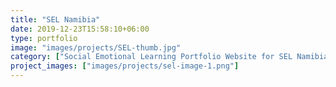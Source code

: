 ```yaml
---
title: "SEL Namibia"
date: 2019-12-23T15:58:10+06:00
type: portfolio
image: "images/projects/SEL-thumb.jpg"
category: ["Social Emotional Learning Portfolio Website for SEL Namibia."]
project_images: ["images/projects/sel-image-1.png"]
---
```



